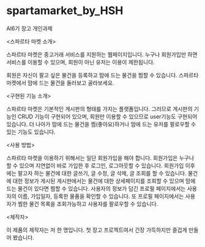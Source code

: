 # spartamarket_by_HSH
AI6기 장고 개인과제

<스파르타 마켓 소개>

스파르타 마켓은 중고거래 서비스를 지원하는 웹페이지입니다.
누구나 회원가입만 하면 서비스를 이용할 수 있으며, 회원이 아닌 유저는 이용이 제한됩니다.

회원은 자신이 팔고 싶은 물건을 등록하고 맘에 드는 물건을 찜할 수 있습니다.
스파르타 마켓에서 맘에 드는 물건을 둘러보고 골라보세요.


<구현된 기능 소개>

스파르타 마켓은 기본적인 게시판의 형태를 가지는 플랫폼입니다.
그러므로 게시판의 기능인 CRUD 기능이 구현되어 있으며, 회원만 이용할 수 있으므로 user기능도 구현되어 있습니다.
더 나아가 맘에 드는 물건을 찜(좋아요)하거나 맘에 드는 유저를 팔로우할 수 있는 기능도 있습니다.


<사용 방법>

스파르타 마켓을 이용하기 위해서는 일단 회원가입을 해야 합니다.
회원가입은 누구나 할 수 있으며 지연없이 바로 가입한 후 로그인, 로그아웃할 수 있습니다.
회원가입 이후에는 팔고자 하는 물건에 대한 글쓰기, 글 수정, 글 삭제, 글 조회를 할 수 있습니다.
물건에 대한 정보가 게시된 게시판에서는 물건에 대한 상세페이지를 조회할 수 있으며 맘에 드는 물건이 있다면 찜할 수 있습니다.
사용자의 정보가 담긴 프로필 페이지에서는 사용자의 이름, 가입일자, 등록한 물품을 확인할 수 있습니다.
또 프로필 페이지에서는 사용자가 찜한 물건 목록을 조회가능하고 사용자를 팔로우할 수 있습니다.


<제작자>

이 제품의 제작자는 저 한 명입니다.
첫 장고 프로젝트여서 긴장 가득하지만 즐겁게 만들어 봤습니다.
